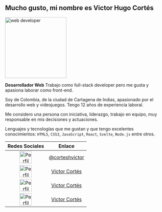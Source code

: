 
## Mucho gusto, mi nombre es Victor Hugo Cortés



<img alt="web developer" src="https://drive.google.com/uc?id=1WV8UWDbxzqWGgRVs3-XNfjdSsf3XCwQ6" width="200" />

**Desarrollador Web**
Trabajo como full-stack developer pero me gusta y apasiona laborar como front-end.

Soy de Colombia, de la ciudad de Cartagena de Indias, apasionado por el desarrollo web y videojuegos. Tengo 12 años de experiencia laboral.

Me considero una persona con iniciativa, liderazgo, trabajo en equipo, muy responsable en mis decisiones y actuaciones. 

Lenguajes y tecnologías que me gustan y que tengo excelentes conocimientos: `HTML5`, `CSS3`, `JavaScript`, `React`, `Svelte`, `Node.js` entre otros.


| Redes Sociales | Enlace |
| :---: | :---: |
|<img src="https://corteshvictor.dev/assets/icons/twitter.svg" alt="Perfil de twitter" width="40">|[@corteshvictor](https://twitter.com/corteshvictor)
|<img src="https://corteshvictor.dev/assets/icons/youtube.svg" alt="Perfil de twitter" width="40">|[Victor Cortés](https://www.youtube.com/victorhugocortesposada)
|<img src="https://corteshvictor.dev/assets/icons/dev-black.svg" alt="Perfil de twitter" width="40">|[Victor Cortés](https://dev.to/corteshvictor)
|<img src="https://static-exp1.licdn.com/sc/h/cyb7crlxy6gz8o837q7rx5ni4" alt="Perfil de twitter" width="40">|[Victor Cortés](www.linkedin.com/in/corteshvictor)

<!--
**corteshvictor/corteshvictor** is a ✨ _special_ ✨ repository because its `README.md` (this file) appears on your GitHub profile.

Here are some ideas to get you started:

- 🔭 I’m currently working on ...
- 🌱 I’m currently learning ...
- 👯 I’m looking to collaborate on ...
- 🤔 I’m looking for help with ...
- 💬 Ask me about ...
- 📫 How to reach me: ...
- 😄 Pronouns: ...
- ⚡ Fun fact: ...
-->
